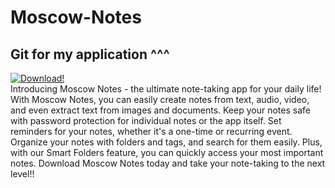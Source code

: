 # Moscow-Notes
## Git for my application ^^^ <br>
[![Download!](https://www.carecredit.com/sites/cc/image/download-app-icon.png)](https://github.com/BaaBBaBaI/Moscow-Notes-S/blob/main/bin/Release/com.companyname.xamarinunderstanding.apk) <br>
Introducing Moscow Notes - the ultimate note-taking app for your daily life! With Moscow Notes, you can easily create notes from text, audio, video, and even extract text from images and documents. Keep your notes safe with password protection for individual notes or the app itself. Set reminders for your notes, whether it's a one-time or recurring event. Organize your notes with folders and tags, and search for them easily. Plus, with our Smart Folders feature, you can quickly access your most important notes. Download Moscow Notes today and take your note-taking to the next level!!
